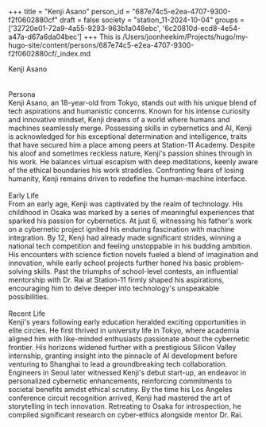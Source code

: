 +++
title = "Kenji Asano"
person_id = "687e74c5-e2ea-4707-9300-f2f0602880cf"
draft = false
society = "station_11-2024-10-04"
groups = ['32720e01-72a9-4a55-9293-963b1a048ebc', '6c20810d-ecd8-4e54-a47a-d67a6da04bec']
+++
This is /Users/joonheekim/Projects/hugo/my-hugo-site/content/persons/687e74c5-e2ea-4707-9300-f2f0602880cf/_index.md

<div class="h1_1_right">Kenji Asano</div><br>
<br>
<div class="h2">Persona</div><div class="plain">Kenji Asano, an 18-year-old from Tokyo, stands out with his unique blend of tech aspirations and humanistic concerns. Known for his intense curiosity and innovative mindset, Kenji dreams of a world where humans and machines seamlessly merge. Possessing skills in cybernetics and AI, Kenji is acknowledged for his exceptional determination and intelligence, traits that have secured him a place among peers at Station-11 Academy. Despite his aloof and sometimes reckless nature, Kenji's passion shines through in his work. He balances virtual escapism with deep meditations, keenly aware of the ethical boundaries his work straddles. Confronting fears of losing humanity, Kenji remains driven to redefine the human-machine interface.</div><br>
<div class="h2">Early Life</div><div class="plain">From an early age, Kenji was captivated by the realm of technology. His childhood in Osaka was marked by a series of meaningful experiences that sparked his passion for cybernetics. At just 6, witnessing his father's work on a cybernetic project ignited his enduring fascination with machine integration. By 12, Kenji had already made significant strides, winning a national tech competition and feeling unstoppable in his budding ambition. His encounters with science fiction novels fueled a blend of imagination and innovation, while early school projects further honed his basic problem-solving skills. Past the triumphs of school-level contests, an influential mentorship with Dr. Rai at Station-11 firmly shaped his aspirations, encouraging him to delve deeper into technology's unspeakable possibilities.</div><br>
<div class="h2">Recent Life</div><div class="plain">Kenji's years following early education heralded exciting opportunities in elite circles. He first thrived in university life in Tokyo, where academia aligned him with like-minded enthusiasts passionate about the cybernetic frontier. His horizons widened further with a prestigious Silicon Valley internship, granting insight into the pinnacle of AI development before venturing to Shanghai to lead a groundbreaking tech collaboration. Engineers in Seoul later witnessed Kenji's debut start-up, an endeavor in personalized cybernetic enhancements, reinforcing commitments to societal benefits amidst ethical scrutiny. By the time his Los Angeles conference circuit recognition arrived, Kenji had mastered the art of storytelling in tech innovation. Retreating to Osaka for introspection, he compiled significant research on cyber-ethics alongside mentor Dr. Rai.</div><br>
